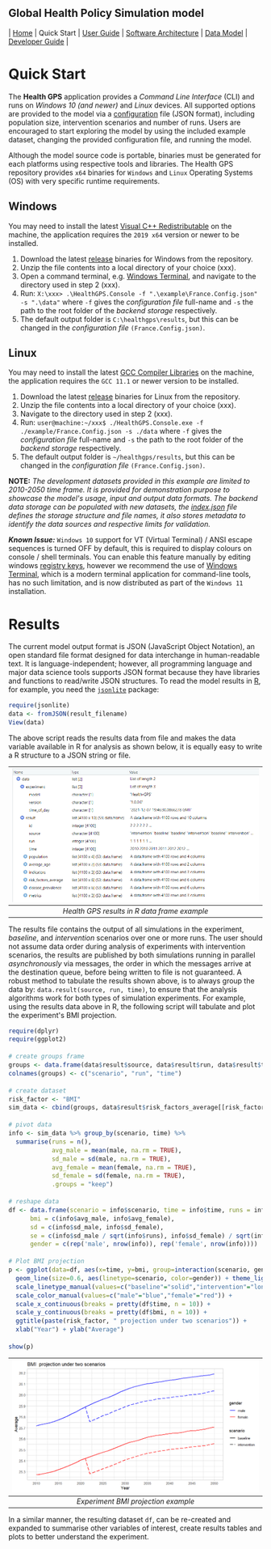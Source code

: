 ## Global Health Policy Simulation model

| [Home](index) | Quick Start | [User Guide](userguide) | [Software Architecture](architecture) | [Data Model](datamodel) | [Developer Guide](development) |

# Quick Start

The **Health GPS** application provides a *Command Line Interface* (CLI) and runs on *Windows 10 (and newer)* and *Linux* devices. All supported options are provided to the model via a [configuration][configjson] file (JSON format), including population size, intervention scenarios and number of runs. Users are encouraged to start exploring the model by using the included example dataset, changing the provided configuration file, and running the model.

Although the model source code is portable, binaries must be generated for each platforms using respective tools and libraries. The Health GPS repository provides `x64` binaries for `Windows` and `Linux` Operating Systems (OS) with very specific runtime requirements.

## Windows
You may need to install the latest [Visual C++ Redistributable](https://docs.microsoft.com/en-us/cpp/windows/latest-supported-vc-redist?view=msvc-160) on the machine, the application requires the `2019 x64` version or newer to be installed.

1. Download the latest [release](https://github.com/imperialCHEPI/healthgps/releases) binaries for Windows from the repository.
2. Unzip the file contents into a local directory of your choice (xxx).
3. Open a command terminal, e.g. [Windows Terminal](https://www.microsoft.com/en-gb/p/windows-terminal/9n0dx20hk701?rtc=1&activetab=pivot:overviewtab), and navigate to the directory used in step 2 (xxx).
4. Run: `X:\xxx> .\HealthGPS.Console -f ".\example\France.Config.json" -s ".\data"` where `-f` gives the *configuration file* full-name and
`-s` the path to the root folder of the *backend storage* respectively.
5. The default output folder is `C:\healthgps\results`, but this can be changed in the *configuration file* `(France.Config.json)`.

## Linux
You may need to install the latest [GCC Compiler Libraries](https://gcc.gnu.org/) on the machine, the application requires the `GCC 11.1` or newer version to be installed.

1. Download the latest [release](https://github.com/imperialCHEPI/healthgps/releases) binaries for Linux from the repository.
2. Unzip the file contents into a local directory of your choice (xxx).
3. Navigate to the directory used in step 2 (xxx).
4. Run: `user@machine:~/xxx$ ./HealthGPS.Console.exe -f ./example/France.Config.json -s ./data` where `-f` gives the *configuration file* full-name and `-s` the path to the root folder of the *backend storage* respectively.
5. The default output folder is `~/healthgps/results`, but this can be changed in the *configuration file* `(France.Config.json)`.

**NOTE:** *The development datasets provided in this example are limited to 2010-2050 time frame. It is provided for demonstration purpose to showcase the model's usage, input and output data formats. The backend data storage can be populated with new datasets, the [index.json][datastore] file defines the storage structure and file names, it also stores metadata to identify the data sources and respective limits for validation.*

***Known Issue:*** `Windows 10` support for VT (Virtual Terminal) / ANSI escape sequences is turned OFF by default, this is required to display colours on console / shell terminals. You can enable this feature manually by editing windows [registry keys](https://superuser.com/questions/413073/windows-console-with-ansi-colors-handling/1300251#1300251), however we recommend the use of [Windows Terminal](https://www.microsoft.com/en-gb/p/windows-terminal/9n0dx20hk701?rtc=1&activetab=pivot:overviewtab), which is a modern terminal application for command-line tools, has no such limitation, and is now distributed as part of the `Windows 11` installation.

# Results

The current model output format is JSON (JavaScript Object Notation), an open standard file format designed for data interchange in human-readable text. It is language-independent; however, all programming language and major data science tools supports JSON format because they have libraries and functions to read/write JSON structures. To read the model results in [R](https://www.r-project.org/), for example, you need the [`jsonlite`](https://cran.r-project.org/web/packages/jsonlite/vignettes/json-aaquickstart.html) package:
```R
require(jsonlite)
data <- fromJSON(result_filename)
View(data)
```
The above script reads the results data from file and makes the data variable available in R for analysis as shown below, it is equally easy to write a R structure to a JSON string or file.

|![Health GPS Results](/assets/image/model_results.png)|
|:--:|
|*Health GPS results in R data frame example*|

The results file contains the output of all simulations in the experiment, *baseline*, and *intervention* scenarios over one or more runs. The user should not assume data order during analysis of experiments with intervention scenarios, the results are published by both simulations running in parallel *asynchronously* via messages, the order in which the messages arrive at the destination queue, before being written to file is not guaranteed. A robust method to tabulate the results shown above, is to always group the data by: ```data.result(source, run, time)```, to ensure that the analysis algorithms work for both types of simulation experiments. For example, using the results data above in R, the following script will tabulate and plot the experiment's BMI projection.

```R
require(dplyr)
require(ggplot2)

# create groups frame
groups <- data.frame(data$result$source, data$result$run, data$result$time)
colnames(groups) <- c("scenario", "run", "time")

# create dataset
risk_factor <- "BMI"
sim_data <- cbind(groups, data$result$risk_factors_average[[risk_factor]])

# pivot data
info <- sim_data %>% group_by(scenario, time) %>% 
  summarise(runs = n(),
            avg_male = mean(male, na.rm = TRUE),
            sd_male = sd(male, na.rm = TRUE),
            avg_female = mean(female, na.rm = TRUE),
            sd_female = sd(female, na.rm = TRUE),
            .groups = "keep")

# reshape data
df <- data.frame(scenario = info$scenario, time = info$time, runs = info$runs,
      bmi = c(info$avg_male, info$avg_female),
      sd = c(info$sd_male, info$sd_female),
      se = c(info$sd_male / sqrt(info$runs), info$sd_female) / sqrt(info$runs),
      gender = c(rep('male', nrow(info)), rep('female', nrow(info))))

# Plot BMI projection
p <- ggplot(data=df, aes(x=time, y=bmi, group=interaction(scenario, gender))) +
  geom_line(size=0.6, aes(linetype=scenario, color=gender)) + theme_light() +
  scale_linetype_manual(values=c("baseline"="solid","intervention"="longdash")) +
  scale_color_manual(values=c("male"="blue","female"="red")) +
  scale_x_continuous(breaks = pretty(df$time, n = 10)) +
  scale_y_continuous(breaks = pretty(df$bmi, n = 10)) +
  ggtitle(paste(risk_factor, " projection under two scenarios")) +
  xlab("Year") + ylab("Average")

show(p)
```

|![Experiment BMI Projection](/assets/image/bmi_projection.png)|
|:--:|
|*Experiment BMI projection example*|

In a similar manner, the resulting dataset `df`, can be re-created and expanded to summarise other variables of interest, create results tables and plots to better understand the experiment.

[comment]: # (References)
[configjson]:https://github.com/imperialCHEPI/healthgps/blob/main/example/France.Config.json "Configuration file example"

[datastore]:https://github.com/imperialCHEPI/healthgps/blob/main/data/index.json "Backend file based data store index file"